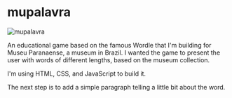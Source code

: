 # mupalavra

![mupalavra](https://user-images.githubusercontent.com/97693233/181054057-f482bcf5-efcc-48c2-be50-4fceaf89202b.gif)

An educational game based on the famous Wordle that I'm building for Museu Paranaense, a museum in Brazil. I wanted the game to present the user with words of different lengths, based on the museum collection. 

I'm using HTML, CSS, and JavaScript to build it. 

The next step is to add a simple paragraph telling a little bit about the word. 
